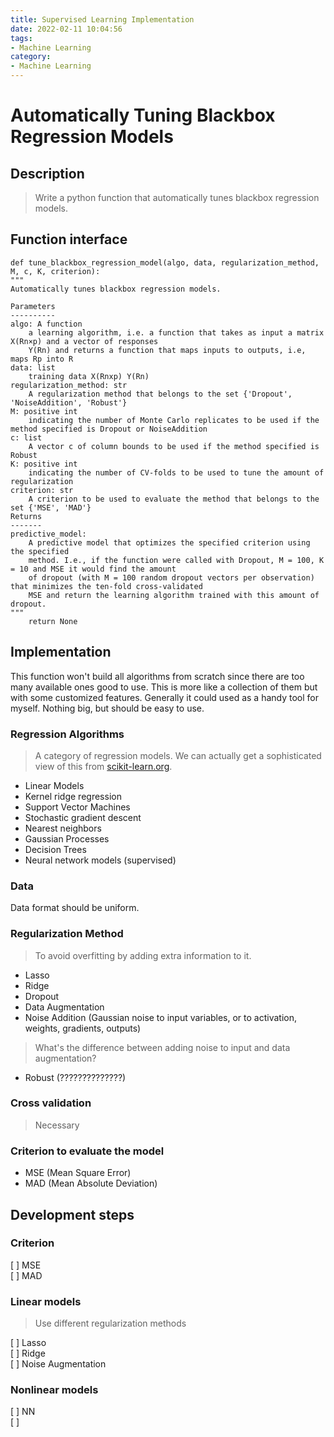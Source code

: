 ```yaml
---
title: Supervised Learning Implementation
date: 2022-02-11 10:04:56
tags:
- Machine Learning
category:
- Machine Learning
---
```

# Automatically Tuning Blackbox Regression Models

## Description
> Write a python function that automatically tunes blackbox regression models. 

## Function interface
```
def tune_blackbox_regression_model(algo, data, regularization_method, M, c, K, criterion):
"""
Automatically tunes blackbox regression models. 

Parameters
----------
algo: A function
    a learning algorithm, i.e. a function that takes as input a matrix X(Rn×p) and a vector of responses 
    Y(Rn) and returns a function that maps inputs to outputs, i.e, maps Rp into R 
data: list
    training data X(Rnxp) Y(Rn)
regularization_method: str
    A regularization method that belongs to the set {'Dropout', 'NoiseAddition', 'Robust'}
M: positive int
    indicating the number of Monte Carlo replicates to be used if the method specified is Dropout or NoiseAddition
c: list
    A vector c of column bounds to be used if the method specified is Robust
K: positive int
    indicating the number of CV-folds to be used to tune the amount of regularization
criterion: str
    A criterion to be used to evaluate the method that belongs to the set {'MSE', 'MAD'}
Returns
-------
predictive_model:
    A predictive model that optimizes the specified criterion using the specified 
    method. I.e., if the function were called with Dropout, M = 100, K = 10 and MSE it would find the amount 
    of dropout (with M = 100 random dropout vectors per observation) that minimizes the ten-fold cross-validated 
    MSE and return the learning algorithm trained with this amount of dropout.
""" 
    return None
```
## Implementation
This function won't build all algorithms from scratch since there are too many available ones good to use. This is more like a collection of them but with some customized features. Generally it could used as a handy tool for myself. Nothing big, but should be easy to use. 

### Regression Algorithms 
> A category of regression models. We can actually get a sophisticated view of this from [scikit-learn.org](https://scikit-learn.org/stable/supervised_learning.html#supervised-learning).  
- Linear Models
- Kernel ridge regression
- Support Vector Machines
- Stochastic gradient descent
- Nearest neighbors
- Gaussian Processes
- Decision Trees
- Neural network models (supervised)

### Data
Data format should be uniform. 

### Regularization Method
> To avoid overfitting by adding extra information to it. 
- Lasso
- Ridge
- Dropout 
- Data Augmentation
- Noise Addition (Gaussian noise to input variables, or to activation, weights, gradients, outputs)
> What's the difference between adding noise to input and data augmentation?
- Robust (??????????????)

### Cross validation
> Necessary

### Criterion to evaluate the model
- MSE (Mean Square Error)
- MAD (Mean Absolute Deviation)

## Development steps
### Criterion 
[ ] MSE<br>
[ ] MAD

### Linear models 
> Use different regularization methods

[ ] Lasso<br>
[ ] Ridge<br>
[ ] Noise Augmentation<br>


### Nonlinear models
[ ] NN<br>
[ ] 
